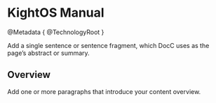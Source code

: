 # KightOS Manual

<!--- Metadata configuration to make appear this documentation page as a top-level page -->

@Metadata {
  @TechnologyRoot
}

Add a single sentence or sentence fragment, which DocC uses as the page’s abstract or summary.

## Overview

Add one or more paragraphs that introduce your content overview.
